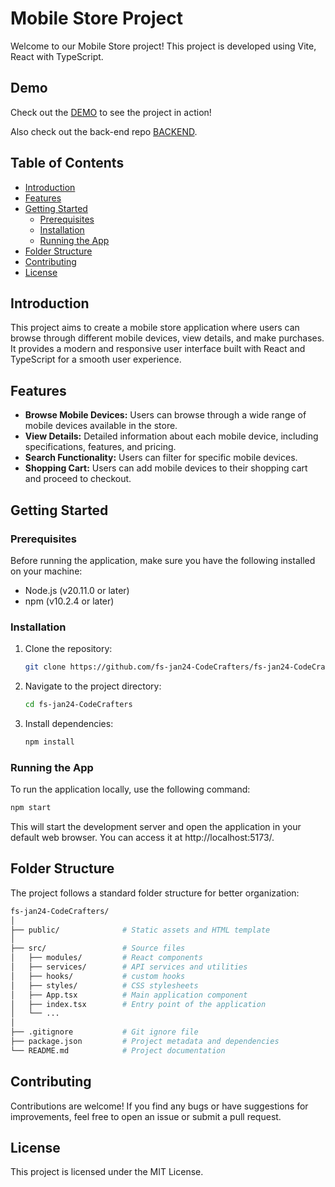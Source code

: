 # Mobile Store Project

Welcome to our Mobile Store project! This project is developed using Vite, React with TypeScript.

## Demo

Check out the [DEMO](https://fs-jan24-codecrafters.github.io/fs-jan24-CodeCrafters/) to see the project in action!

Also check out the back-end repo [BACKEND](https://github.com/FSCodeCrafters/fs-jan24-CodeCrafters-Server).

## Table of Contents

- [Introduction](#introduction)
- [Features](#features)
- [Getting Started](#getting-started)
  - [Prerequisites](#prerequisites)
  - [Installation](#installation)
  - [Running the App](#running-the-app)
- [Folder Structure](#folder-structure)
- [Contributing](#contributing)
- [License](#license)

## Introduction

This project aims to create a mobile store application where users can browse through different mobile devices, view details, and make purchases. It provides a modern and responsive user interface built with React and TypeScript for a smooth user experience.

## Features

- **Browse Mobile Devices:** Users can browse through a wide range of mobile devices available in the store.
- **View Details:** Detailed information about each mobile device, including specifications, features, and pricing.
- **Search Functionality:** Users can filter for specific mobile devices.
- **Shopping Cart:** Users can add mobile devices to their shopping cart and proceed to checkout.

## Getting Started

### Prerequisites

Before running the application, make sure you have the following installed on your machine:

- Node.js (v20.11.0 or later)
- npm (v10.2.4 or later)

### Installation

1. Clone the repository:

   ```bash
   git clone https://github.com/fs-jan24-CodeCrafters/fs-jan24-CodeCrafters.git
   ```

2. Navigate to the project directory:

   ```bash
   cd fs-jan24-CodeCrafters
   ```

3. Install dependencies:

   ```bash
   npm install
   ```

### Running the App

To run the application locally, use the following command:

   ```bash
   npm start
   ```

This will start the development server and open the application in your default web browser. You can access it at http://localhost:5173/.

## Folder Structure

The project follows a standard folder structure for better organization:

  ```graphql
  fs-jan24-CodeCrafters/
│
├── public/              # Static assets and HTML template
│
├── src/                 # Source files
│   ├── modules/         # React components
│   ├── services/        # API services and utilities
│   ├── hooks/           # custom hooks
│   ├── styles/          # CSS stylesheets
│   ├── App.tsx          # Main application component
│   ├── index.tsx        # Entry point of the application
│   └── ...
│
├── .gitignore           # Git ignore file
├── package.json         # Project metadata and dependencies
└── README.md            # Project documentation
  ```

## Contributing

Contributions are welcome! If you find any bugs or have suggestions for improvements, feel free to open an issue or submit a pull request.

## License

This project is licensed under the MIT License.
